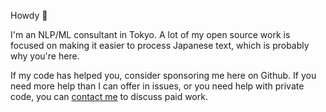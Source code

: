 Howdy :wave:

I'm an NLP/ML consultant in Tokyo. A lot of my open source work is focused on making it easier to process Japanese text, which is probably why you're here. 

If my code has helped you, consider sponsoring me here on Github. If you need more help than I can offer in issues, or you need help with private code, you can [contact me](howdy@cotonoha.io) to discuss paid work.
